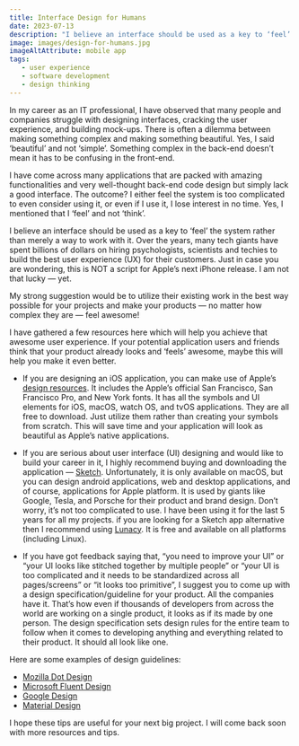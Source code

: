 ```yaml
---
title: Interface Design for Humans
date: 2023-07-13
description: "I believe an interface should be used as a key to ‘feel’ the system rather than merely a way to work with it. Over the years, many tech giants have spent billions of dollars on hiring psychologists, scientists and techies to build the best user experience (UX) for their customers. Just in case you are wondering, this is NOT a script for Apple’s next iPhone release. I am not that lucky — yet."
image: images/design-for-humans.jpg
imageAltAttribute: mobile app
tags:
   - user experience
   - software development 
   - design thinking
---
```

In my career as an IT professional, I have observed that many people and companies struggle with designing interfaces, cracking the user experience, and building mock-ups. There is often a dilemma between making something complex and making something beautiful. Yes, I said ‘beautiful’ and not ‘simple’. Something complex in the back-end doesn’t mean it has to be confusing in the front-end.

I have come across many applications that are packed with amazing functionalities and very well-thought back-end code design but simply lack a good interface. The outcome? I either feel the system is too complicated to even consider using it, or even if I use it, I lose interest in no time. Yes, I mentioned that I ‘feel’ and not ‘think’.

I believe an interface should be used as a key to ‘feel’ the system rather than merely a way to work with it. Over the years, many tech giants have spent billions of dollars on hiring psychologists, scientists and techies to build the best user experience (UX) for their customers. Just in case you are wondering, this is NOT a script for Apple’s next iPhone release. I am not that lucky — yet.

My strong suggestion would be to utilize their existing work in the best way possible for your projects and make your products — no matter how complex they are — feel awesome!

I have gathered a few resources here which will help you achieve that awesome user experience. If your potential application users and friends think that your product already looks and ‘feels’ awesome, maybe this will help you make it even better.

* If you are designing an iOS application, you can make use of Apple’s [design resources](https://developer.apple.com/design/resources/). It includes the Apple’s official San Francisco, San Francisco Pro, and New York fonts. It has all the symbols and UI elements for iOS, macOS, watch OS, and tvOS applications. They are all free to download. Just utilize them rather than creating your symbols from scratch. This will save time and your application will look as beautiful as Apple’s native applications.

* If you are serious about user interface (UI) designing and would like to build your career in it, I highly recommend buying and downloading the application — [Sketch](https://www.sketch.com). Unfortunately, it is only available on macOS, but you can design android applications, web and desktop applications, and of course, applications for Apple platform. It is used by giants like Google, Tesla, and Porsche for their product and brand design. Don’t worry, it’s not too complicated to use. I have been using it for the last 5 years for all my projects. if you are looking for a Sketch app alternative then I recommend using [Lunacy](https://icons8.com/lunacy). It is free and available on all platforms (including Linux).

* If you have got feedback saying that, “you need to improve your UI” or “your UI looks like stitched together by multiple people” or “your UI is too complicated and it needs to be standardized across all pages/screens” or “it looks too primitive”, I suggest you to come up with a design specification/guideline for your product. All the companies have it. That’s how even if thousands of developers from across the world are working on a single product, it looks as if its made by one person. The design specification sets design rules for the entire team to follow when it comes to developing anything and everything related to their product. It should all look like one.

Here are some examples of design guidelines:
* [Mozilla Dot Design](https://mozilla.design/firefox/)
* [Microsoft Fluent Design](https://fluent2.microsoft.design)
* [Google Design](https://design.google/about)
* [Material Design](https://m3.material.io)

I hope these tips are useful for your next big project. I will come back soon with more resources and tips.